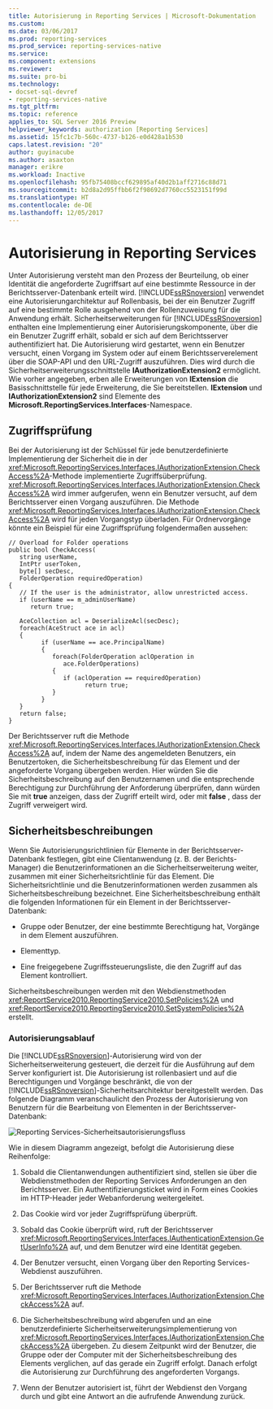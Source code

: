 ```yaml
---
title: Autorisierung in Reporting Services | Microsoft-Dokumentation
ms.custom: 
ms.date: 03/06/2017
ms.prod: reporting-services
ms.prod_service: reporting-services-native
ms.service: 
ms.component: extensions
ms.reviewer: 
ms.suite: pro-bi
ms.technology:
- docset-sql-devref
- reporting-services-native
ms.tgt_pltfrm: 
ms.topic: reference
applies_to: SQL Server 2016 Preview
helpviewer_keywords: authorization [Reporting Services]
ms.assetid: 15fc1c7b-560c-4737-b126-e0d428a1b530
caps.latest.revision: "20"
author: guyinacube
ms.author: asaxton
manager: erikre
ms.workload: Inactive
ms.openlocfilehash: 95fb75408bccf629895af40d2b1aff2716c88d71
ms.sourcegitcommit: b2d8a2d95ffbb6f2f98692d7760cc5523151f99d
ms.translationtype: HT
ms.contentlocale: de-DE
ms.lasthandoff: 12/05/2017
---
```

# <a name="authorization-in-reporting-services"></a>Autorisierung in Reporting Services
  Unter Autorisierung versteht man den Prozess der Beurteilung, ob einer Identität die angeforderte Zugriffsart auf eine bestimmte Ressource in der Berichtsserver-Datenbank erteilt wird. [!INCLUDE[ssRSnoversion](../../../includes/ssrsnoversion-md.md)] verwendet eine Autorisierungarchitektur auf Rollenbasis, bei der ein Benutzer Zugriff auf eine bestimmte Rolle ausgehend von der Rollenzuweisung für die Anwendung erhält. Sicherheitserweiterungen für [!INCLUDE[ssRSnoversion](../../../includes/ssrsnoversion-md.md)] enthalten eine Implementierung einer Autorisierungskomponente, über die ein Benutzer Zugriff erhält, sobald er sich auf dem Berichtsserver authentifiziert hat. Die Autorisierung wird gestartet, wenn ein Benutzer versucht, einen Vorgang im System oder auf einem Berichtsserverelement über die SOAP-API und den URL-Zugriff auszuführen. Dies wird durch die Sicherheitserweiterungsschnittstelle **IAuthorizationExtension2** ermöglicht. Wie vorher angegeben, erben alle Erweiterungen von **IExtension** die Basisschnittstelle für jede Erweiterung, die Sie bereitstellen. **IExtension** und **IAuthorizationExtension2** sind Elemente des **Microsoft.ReportingServices.Interfaces**-Namespace.  
  
## <a name="checking-access"></a>Zugriffsprüfung  
 Bei der Autorisierung ist der Schlüssel für jede benutzerdefinierte Implementierung der Sicherheit die in der <xref:Microsoft.ReportingServices.Interfaces.IAuthorizationExtension.CheckAccess%2A>-Methode implementierte Zugriffsüberprüfung. <xref:Microsoft.ReportingServices.Interfaces.IAuthorizationExtension.CheckAccess%2A> wird immer aufgerufen, wenn ein Benutzer versucht, auf dem Berichtsserver einen Vorgang auszuführen. Die Methode <xref:Microsoft.ReportingServices.Interfaces.IAuthorizationExtension.CheckAccess%2A> wird für jeden Vorgangstyp überladen. Für Ordnervorgänge könnte ein Beispiel für eine Zugriffsprüfung folgendermaßen aussehen:  
  
```  
// Overload for Folder operations  
public bool CheckAccess(  
   string userName,   
   IntPtr userToken,   
   byte[] secDesc,   
   FolderOperation requiredOperation)  
{  
   // If the user is the administrator, allow unrestricted access.  
   if (userName == m_adminUserName)   
      return true;  
  
   AceCollection acl = DeserializeAcl(secDesc);  
   foreach(AceStruct ace in acl)  
   {  
         if (userName == ace.PrincipalName)  
         {  
            foreach(FolderOperation aclOperation in   
               ace.FolderOperations)  
            {  
               if (aclOperation == requiredOperation)  
                     return true;  
            }  
         }  
   }  
   return false;  
}  
```  
  
 Der Berichtsserver ruft die Methode <xref:Microsoft.ReportingServices.Interfaces.IAuthorizationExtension.CheckAccess%2A> auf, indem der Name des angemeldeten Benutzers, ein Benutzertoken, die Sicherheitsbeschreibung für das Element und der angeforderte Vorgang übergeben werden. Hier würden Sie die Sicherheitsbeschreibung auf den Benutzernamen und die entsprechende Berechtigung zur Durchführung der Anforderung überprüfen, dann würden Sie mit **true** anzeigen, dass der Zugriff erteilt wird, oder mit **false** , dass der Zugriff verweigert wird.  
  
## <a name="security-descriptors"></a>Sicherheitsbeschreibungen  
 Wenn Sie Autorisierungsrichtlinien für Elemente in der Berichtsserver-Datenbank festlegen, gibt eine Clientanwendung (z. B. der Berichts-Manager) die Benutzerinformationen an die Sicherheitserweiterung weiter, zusammen mit einer Sicherheitsrichtlinie für das Element. Die Sicherheitsrichtlinie und die Benutzerinformationen werden zusammen als Sicherheitsbeschreibung bezeichnet. Eine Sicherheitsbeschreibung enthält die folgenden Informationen für ein Element in der Berichtsserver-Datenbank:  
  
-   Gruppe oder Benutzer, der eine bestimmte Berechtigung hat, Vorgänge in dem Element auszuführen.  
  
-   Elementtyp.  
  
-   Eine freigegebene Zugriffssteuerungsliste, die den Zugriff auf das Element kontrolliert.  
  
 Sicherheitsbeschreibungen werden mit den Webdienstmethoden <xref:ReportService2010.ReportingService2010.SetPolicies%2A> und <xref:ReportService2010.ReportingService2010.SetSystemPolicies%2A> erstellt.  
  
### <a name="authorization-flow"></a>Autorisierungsablauf  
 Die [!INCLUDE[ssRSnoversion](../../../includes/ssrsnoversion-md.md)]-Autorisierung wird von der Sicherheitserweiterung gesteuert, die derzeit für die Ausführung auf dem Server konfiguriert ist. Die Autorisierung ist rollenbasiert und auf die Berechtigungen und Vorgänge beschränkt, die von der [!INCLUDE[ssRSnoversion](../../../includes/ssrsnoversion-md.md)]-Sicherheitsarchitektur bereitgestellt werden. Das folgende Diagramm veranschaulicht den Prozess der Autorisierung von Benutzern für die Bearbeitung von Elementen in der Berichtsserver-Datenbank:  
  
 ![Reporting Services-Sicherheitsautorisierungsfluss](../../../reporting-services/extensions/security-extension/media/rosettasecurityextensionauthorizationflow.gif "Reporting Services security authorization flow")  
  
 Wie in diesem Diagramm angezeigt, befolgt die Autorisierung diese Reihenfolge:  
  
1.  Sobald die Clientanwendungen authentifiziert sind, stellen sie über die Webdienstmethoden der Reporting Services Anforderungen an den Berichtsserver. Ein Authentifizierungsticket wird in Form eines Cookies im HTTP-Header jeder Webanforderung weitergeleitet.  
  
2.  Das Cookie wird vor jeder Zugriffsprüfung überprüft.  
  
3.  Sobald das Cookie überprüft wird, ruft der Berichtsserver <xref:Microsoft.ReportingServices.Interfaces.IAuthenticationExtension.GetUserInfo%2A> auf, und dem Benutzer wird eine Identität gegeben.  
  
4.  Der Benutzer versucht, einen Vorgang über den Reporting Services-Webdienst auszuführen.  
  
5.  Der Berichtsserver ruft die Methode <xref:Microsoft.ReportingServices.Interfaces.IAuthorizationExtension.CheckAccess%2A> auf.  
  
6.  Die Sicherheitsbeschreibung wird abgerufen und an eine benutzerdefinierte Sicherheitserweiterungsimplementierung von <xref:Microsoft.ReportingServices.Interfaces.IAuthorizationExtension.CheckAccess%2A> übergeben. Zu diesem Zeitpunkt wird der Benutzer, die Gruppe oder der Computer mit der Sicherheitsbeschreibung des Elements verglichen, auf das gerade ein Zugriff erfolgt. Danach erfolgt die Autorisierung zur Durchführung des angeforderten Vorgangs.  
  
7.  Wenn der Benutzer autorisiert ist, führt der Webdienst den Vorgang durch und gibt eine Antwort an die aufrufende Anwendung zurück.  
  
  
